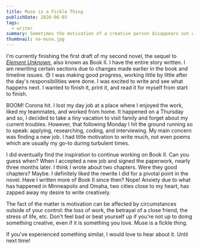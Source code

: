 ```yaml
---
title: Muse is a Fickle Thing
publishDate: 2020-06-03
tags:
  - writer
summary: Sometimes the motivation of a creative person disappears out of nowhere. Here is a recent personal experience and how none should worry if inspiration is a little unreliable.
thumbnail: no-muse.jpg
---
```


I'm currently finishing the first draft of my second novel, the sequel to [_Element Unknown_](/element-unknown), also known as Book II. I have the entire story written. I am rewriting certain sections due to changes made earlier in the book and timeline issues. :sweat: I was making good progress, working little by little after the day's responsibilities were done. I was excited to write and see what happens next. I wanted to finish it, print it, and read it for myself from start to finish.

BOOM! Corona hit. I lost my day job at a place where I enjoyed the work, liked my teammates, and worked from home. It happened on a Thursday and so, I decided to take a tiny vacation to visit family and forget about my current troubles. However, that following Monday I hit the ground running so to speak: applying, researching, coding, and interviewing. My main concern was finding a new job. I had little motivation to write much, not even poems which are usually my go-to during turbulent times.

I did eventually find the inspiration to continue working on Book II. Can you guess when? When I accepted a new job and signed the paperwork, nearly three months later. I think I wrote about two chapters. Were they good chapters? Maybe. I definitely liked the rewrite I did for a pivotal point in the novel. Have I written more of Book II since then? Nope! Anxiety due to what has happened in Minneapolis and Omaha, two cities close to my heart, has zapped away my desire to write creatively.

The fact of the matter is motivation can be affected by circumstances outside of your control: the loss of work, the betrayal of a close friend, the stress of life, etc. Don't feel bad or beat yourself up if you're not up to doing something creative, even if it is something you love. Muse is a fickle thing.

If you've experienced something similar, I would love to hear about it. Until next time!
